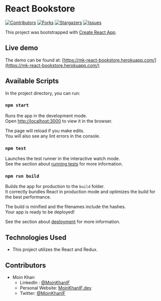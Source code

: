 # React Bookstore

[![Contributors][contributors-shield]][contributors-url]
[![Forks][forks-shield]][forks-url]
[![Stargazers][stars-shield]][stars-url]
[![Issues][issues-shield]][issues-url]

This project was bootstrapped with [Create React App](https://github.com/facebook/create-react-app).

## Live demo

The demo can be found at: [https://mk-react-bookstore.herokuapp.com/](https://mk-react-bookstore.herokuapp.com/)

<!-- ## Credits:

- [codedaily.io](https://codesandbox.io/s/github/codedailyio/ArticleComplete?file=/src/App.js) for their simple progress bar explanation. -->

## Available Scripts

In the project directory, you can run:

### `npm start`

Runs the app in the development mode.\
Open [http://localhost:3000](http://localhost:3000) to view it in the browser.

The page will reload if you make edits.\
You will also see any lint errors in the console.

### `npm test`

Launches the test runner in the interactive watch mode.\
See the section about [running tests](https://facebook.github.io/create-react-app/docs/running-tests) for more information.

### `npm run build`

Builds the app for production to the `build` folder.\
It correctly bundles React in production mode and optimizes the build for the best performance.

The build is minified and the filenames include the hashes.\
Your app is ready to be deployed!

See the section about [deployment](https://facebook.github.io/create-react-app/docs/deployment) for more information.

## Technologies Used

- This project utilizes the React and Redux.

## Contributors

- Moin Khan
  - LinkedIn : [@MoinKhanIF](https://www.linkedin.com/in/moinkhanif/)
  - Personal Website: [MoinKhanIF.dev](https://moinkhanif.dev)
  - Twitter: [@MoinKhanIF](https://twitter.com/MoinKhanIF)

<!-- MARKDOWN LINKS & IMAGES -->

[contributors-shield]: https://img.shields.io/github/contributors/moinkhanif/react-bookstore.svg?style=flat-square
[contributors-url]: https://github.com/moinkhanif/react-bookstore/graphs/contributors
[forks-shield]: https://img.shields.io/github/forks/moinkhanif/react-bookstore.svg?style=flat-square
[forks-url]: https://github.com/moinkhanif/react-bookstore/network/members
[stars-shield]: https://img.shields.io/github/stars/moinkhanif/react-bookstore.svg?style=flat-square
[stars-url]: https://github.com/moinkhanif/react-bookstore/stargazers
[issues-shield]: https://img.shields.io/github/issues/moinkhanif/react-bookstore.svg?style=flat-square
[issues-url]: https://github.com/moinkhanif/react-bookstore/issues

